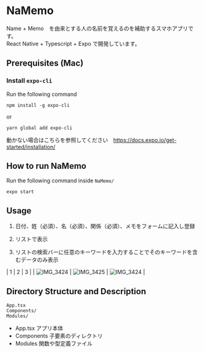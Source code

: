 # NaMemo
Name + Memo　を由来とする人の名前を覚えるのを補助するスマホアプリです。\
React Native + Typescript + Expo で開発しています。

## Prerequisites (Mac)
### Install `expo-cli`
Run the following command
```
npm install -g expo-cli
```
or
```
yarn global add expo-cli
```
動かない場合はこちらを参照してください　https://docs.expo.io/get-started/installation/

## How to run NaMemo
Run the following command inside `NaMemo/`
```
expo start
```

## Usage
1. 日付、姓（必須）、名（必須）、関係（必須）、メモをフォームに記入し登録

2. リストで表示

3. リストの検索バーに任意のキーワードを入力することでそのキーワードを含むデータのみ表示

| 1 | 2 | 3 |
|
![IMG_3424](https://user-images.githubusercontent.com/51317086/127283926-d7b88a73-7b75-4869-908a-1ee427657329.PNG)
|
![IMG_3425](https://user-images.githubusercontent.com/51317086/127284371-dead27a2-fac7-4cd5-8f3d-eaf995176a53.PNG)
|
![IMG_3424](https://user-images.githubusercontent.com/51317086/127284493-7867d395-40d6-4b8f-aecb-c483f82baef6.PNG)
|

## Directory Structure and Description
```
App.tsx
Components/
Modules/
```
- App.tsx
アプリ本体
- Components
子要素のディレクトリ
- Modules
関数や型定義ファイル
